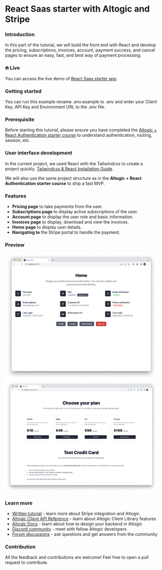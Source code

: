 # React Saas starter with Altogic and Stripe

### Introduction

In this part of the tutorial, we will build the front end with React and develop the pricing, subscriptions, invoices, account, payment success, and cancel pages to ensure an easy, fast, and best way of payment processing.

### 🔥 Live

You can access the live demo of [React Saas starter app](https://altogic-stripe-payment.vercel.app).

### Getting started

You can run this example rename .env.example to .env and enter your Client Key, API Key and Environment URL to the .env file.

### Prerequisite

Before starting this tutorial, please ensure you have completed the [Altogic + React Authentication starter course](https://www.altogic.com/blog/how-to-integrate-altogic-authentication-with-react-app-part-1) to understand authentication, routing, session, etc.

### User interface development

In the current project, we used React with the Tailwindcss to create a project quickly. [Tailwindcss & React Installation Guide](https://tailwindcss.com/docs/guides/create-react-app).

We will also use the same project structure as in the **Altogic + React Authentication starter course** to ship a fast MVP.

### Features

- **Pricing page** to take payments from the user.
- **Subscriptions page** to display active subscriptions of the user.
- **Account page** to display the user role and basic information.
- **Invoices page** to display, download and view the invoices.
- **Home page** to display user details.
- **Navigating to** the Stripe portal to handle the payment.

### Preview

![Home page](./screenshots/home.png)
![Pricing page](./screenshots/pricing.png)

### Learn more

- [Written tutorial](http://www.altogic.com/blog/build-your-react-saas-starter-with-altogic-and-stripe) - learn more about Stripe integration and Altogic.
- [Altogic Client API Reference](https://clientapi.altogic.com/v2.0.0/modules.html) - learn about Altogic Client Library features
- [Altogic Docs](https://docs.altogic.com/) - learn about how to design your backend in Altogic
- [Discord community](https://discord.gg/ERK2ssumh8) - meet with fellow Altogic developers
- [Forum discussions](https://community.altogic.com) - ask questions and get answers from the community

### Contribution

All the feedback and contributions are welcome! Feel free to open a pull request to contribute.
